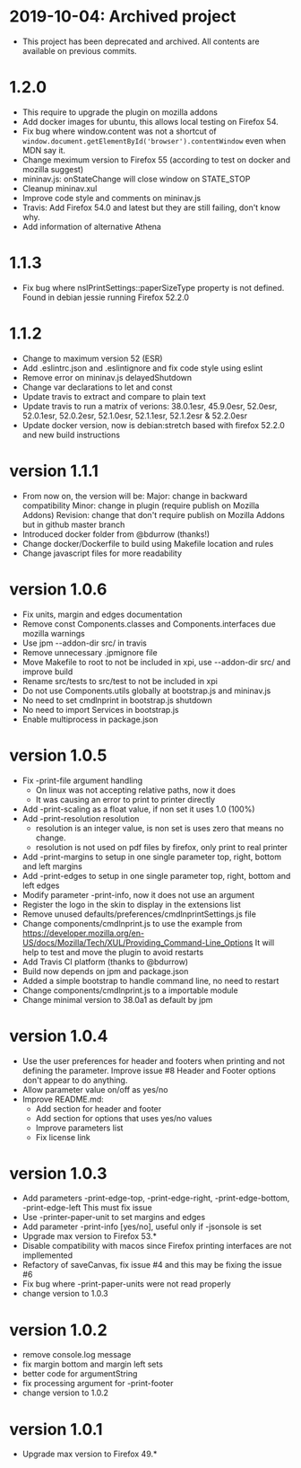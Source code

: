 # 2019-10-04: Archived project
- This project has been deprecated and archived. All contents are available on previous commits.

# 1.2.0
- This require to upgrade the plugin on mozilla addons
- Add docker images for ubuntu, this allows local testing on Firefox 54.
- Fix bug where window.content was not a shortcut of
  `window.document.getElementById('browser').contentWindow`
  even when MDN say it.
- Change meximum version to Firefox 55 (according to test on docker and mozilla suggest)
- mininav.js: onStateChange will close window on STATE_STOP
- Cleanup mininav.xul
- Improve code style and comments on mininav.js
- Travis: Add Firefox 54.0 and latest but they are still failing, don't know why.
- Add information of alternative Athena

# 1.1.3
- Fix bug where nsIPrintSettings::paperSizeType property is not defined.
  Found in debian jessie running Firefox 52.2.0

# 1.1.2
- Change to maximum version 52 (ESR)
- Add .eslintrc.json and .eslintignore and fix code style using eslint
- Remove error on mininav.js delayedShutdown
- Change var declarations to let and const
- Update travis to extract and compare to plain text
- Update travis to run a matrix of verions:
  38.0.1esr, 45.9.0esr, 52.0esr, 52.0.1esr, 52.0.2esr,
  52.1.0esr, 52.1.1esr, 52.1.2esr & 52.2.0esr
- Update docker version, now is debian:stretch based with firefox 52.2.0
  and new build instructions

# version 1.1.1
- From now on, the version will be:
    Major: change in backward compatibility
    Minor: change in plugin (require publish on Mozilla Addons)
    Revision: change that don't require publish on Mozilla Addons but in github master branch
- Introduced docker folder from @bdurrow (thanks!)
- Change docker/Dockerfile to build using Makefile location and rules
- Change javascript files for more readability

# version 1.0.6
- Fix units, margin and edges documentation
- Remove const Components.classes and Components.interfaces due mozilla warnings
- Use jpm --addon-dir src/ in travis
- Remove unnecessary .jpmignore file
- Move Makefile to root to not be included in xpi, use --addon-dir src/ and improve build
- Rename src/tests to src/test to not be included in xpi
- Do not use Components.utils globally at bootstrap.js and mininav.js
- No need to set cmdlnprint in bootstrap.js shutdown
- No need to import Services in bootstrap.js
- Enable multiprocess in package.json

# version 1.0.5
- Fix -print-file argument handling
    - On linux was not accepting relative paths, now it does
    - It was causing an error to print to printer directly
- Add -print-scaling as a float value, if non set it uses 1.0 (100%)
- Add -print-resolution resolution
    - resolution is an integer value, is non set is uses zero that means no change.
    - resolution is not used on pdf files by firefox, only print to real printer
- Add -print-margins to setup in one single parameter top, right, bottom and left margins
- Add -print-edges to setup in one single parameter top, right, bottom and left edges
- Modify parameter -print-info, now it does not use an argument
- Register the logo in the skin to display in the extensions list
- Remove unused defaults/preferences/cmdlnprintSettings.js file
- Change components/cmdlnprint.js to use the example from
  <https://developer.mozilla.org/en-US/docs/Mozilla/Tech/XUL/Providing_Command-Line_Options>
  It will help to test and move the plugin to avoid restarts
- Add Travis CI platform (thanks to @bdurrow)
- Build now depends on jpm and package.json
- Added a simple bootstrap to handle command line, no need to restart
- Change components/cmdlnprint.js to a importable module
- Change minimal version to 38.0a1 as default by jpm

# version 1.0.4
- Use the user preferences for header and footers when printing and not defining the parameter.
  Improve issue #8 Header and Footer options don't appear to do anything.
- Allow parameter value on/off as yes/no
- Improve README.md:
    - Add section for header and footer
    - Add section for options that uses yes/no values
    - Improve parameters list
    - Fix license link

# version 1.0.3
- Add parameters -print-edge-top, -print-edge-right, -print-edge-bottom, -print-edge-left
  This must fix issue
- Use -printer-paper-unit to set margins and edges
- Add parameter -print-info [yes/no], useful only if -jsonsole is set
- Upgrade max version to Firefox 53.*
- Disable compatibility with macos since Firefox printing interfaces are not impllemented
- Refactory of saveCanvas, fix issue #4 and this may be fixing the issue #6
- Fix bug where -print-paper-units were not read properly
- change version to 1.0.3

# version 1.0.2
- remove console.log message
- fix margin bottom and margin left sets
- better code for argumentString
- fix processing argument for -print-footer
- change version to 1.0.2

# version 1.0.1
- Upgrade max version to Firefox 49.*
